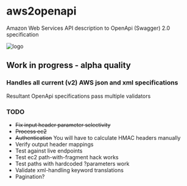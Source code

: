 # aws2openapi
Amazon Web Services API description to OpenApi (Swagger) 2.0 specification

![logo](https://mermade.github.io/aws2openapi/logo.png)

## Work in progress - alpha quality

### Handles all current (v2) AWS json and xml specifications

Resultant OpenApi specifications pass multiple validators

### TODO

* ~~Fix input header parameter selectivity~~
* ~~Process ec2~~
* ~~Authentication~~ You will have to calculate HMAC headers manually
* Verify output header mappings 
* Test against live endpoints
* Test ec2 path-with-fragment hack works
* Test paths with hardcoded ?parameters work
* Validate xml-handling keyword translations
* Pagination?
